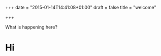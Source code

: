 +++
date = "2015-01-14T14:41:08+01:00"
draft = false
title = "welcome"

+++

What is happening here?

# Hi
